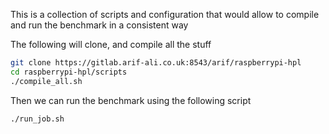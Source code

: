 This is a collection of scripts and configuration that would
allow to compile and run the benchmark in a consistent way

The following will clone, and compile all the stuff

```bash
git clone https://gitlab.arif-ali.co.uk:8543/arif/raspberrypi-hpl
cd raspberrypi-hpl/scripts
./compile_all.sh
```

Then we can run the benchmark using the following script

```bash
./run_job.sh
```

